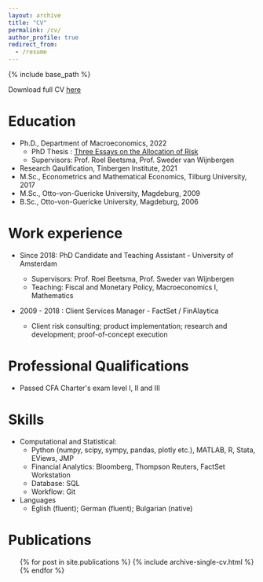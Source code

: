 ```yaml
---
layout: archive
title: "CV"
permalink: /cv/
author_profile: true
redirect_from:
  - /resume
---
```


{% include base_path %}

Download full CV [here](https://github.com/danielkdimitrov/danielkdimitrov.github.io/blob/master/DanielDimitrovCV2022.pdf)

Education
======
* Ph.D., Department of Macroeconomics, 2022
  * PhD Thesis : [Three Essays on the Allocation of Risk](https://dare.uva.nl/search?identifier=8a24acd8-fc8d-4785-b98d-26d802aaa699)   
  * Supervisors: Prof. Roel Beetsma, Prof. Sweder van Wijnbergen  
* Research Qaulification, Tinbergen Institute, 2021 
* M.Sc., Econometrics and Mathematical Economics, Tilburg University, 2017
* M.Sc., Otto-von-Guericke University, Magdeburg, 2009
* B.Sc., Otto-von-Guericke University, Magdeburg, 2006   

Work experience
======
* Since 2018: PhD Candidate and Teaching Assistant - University of Amsterdam
  * Supervisors: Prof. Roel Beetsma, Prof. Sweder van Wijnbergen
  * Teaching: Fiscal and Monetary Policy, Macroeconomics I, Mathematics

* 2009 - 2018 : Client Services Manager - FactSet / FinAlaytica
  * Client risk consulting; product implementation; research and development; proof-of-concept execution  
  
Professional Qualifications
======
* Passed CFA Charter's exam level I, II and III

Skills
======
* Computational and Statistical:  
  * Python (numpy, scipy, sympy, pandas, plotly etc.), MATLAB, R, Stata, EViews, JMP
  * Financial Analytics: Bloomberg, Thompson Reuters, FactSet Workstation
  * Database: SQL 
  * Workflow: Git
* Languages
  * Eglish (fluent); German (fluent); Bulgarian (native)

Publications
======
  <ul>{% for post in site.publications %}
    {% include archive-single-cv.html %}
  {% endfor %}</ul>
  
  
